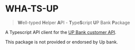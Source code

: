 # WHA-TS-UP

> **W**ell-typed **H**elper **A**PI - **T**ype**S**cript **U**P Bank **P**ackage

A Typescript API client for the
[UP Bank customer API](https://developer.up.com.au).

This package is not provided or endorsed by Up bank.
